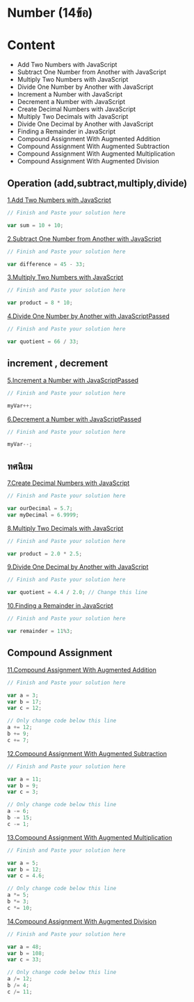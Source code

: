 # Number (14ข้อ)

# Content 
- Add Two Numbers with JavaScript
- Subtract One Number from Another with JavaScript
- Multiply Two Numbers with JavaScript
- Divide One Number by Another with JavaScript
- Increment a Number with JavaScript
- Decrement a Number with JavaScript
- Create Decimal Numbers with JavaScript
- Multiply Two Decimals with JavaScript
- Divide One Decimal by Another with JavaScript
- Finding a Remainder in JavaScript
- Compound Assignment With Augmented Addition
- Compound Assignment With Augmented Subtraction
- Compound Assignment With Augmented Multiplication
- Compound Assignment With Augmented Division

## Operation (add,subtract,multiply,divide)
[1.Add Two Numbers with JavaScript](https://www.freecodecamp.org/learn/javascript-algorithms-and-data-structures/basic-javascript/add-two-numbers-with-javascript)
```js
// Finish and Paste your solution here

var sum = 10 + 10;

```

[2.Subtract One Number from Another with JavaScript](https://www.freecodecamp.org/learn/javascript-algorithms-and-data-structures/basic-javascript/subtract-one-number-from-another-with-javascript)
```js
// Finish and Paste your solution here

var difference = 45 - 33;

```

[3.Multiply Two Numbers with JavaScript](https://www.freecodecamp.org/learn/javascript-algorithms-and-data-structures/basic-javascript/multiply-two-numbers-with-javascript)
```js
// Finish and Paste your solution here

var product = 8 * 10;

```
[4.Divide One Number by Another with JavaScriptPassed](https://www.freecodecamp.org/learn/javascript-algorithms-and-data-structures/basic-javascript/divide-one-number-by-another-with-javascript)
```js
// Finish and Paste your solution here

var quotient = 66 / 33;

```
## increment , decrement
[5.Increment a Number with JavaScriptPassed](https://www.freecodecamp.org/learn/javascript-algorithms-and-data-structures/basic-javascript/increment-a-number-with-javascript)
```js
// Finish and Paste your solution here

myVar++;

```
[6.Decrement a Number with JavaScriptPassed](https://www.freecodecamp.org/learn/javascript-algorithms-and-data-structures/basic-javascript/decrement-a-number-with-javascript)
```js
// Finish and Paste your solution here

myVar--;
```
## ทศนิยม

[7.Create Decimal Numbers with JavaScript](https://www.freecodecamp.org/learn/javascript-algorithms-and-data-structures/basic-javascript/create-decimal-numbers-with-javascript)
```js
// Finish and Paste your solution here

var ourDecimal = 5.7;
var myDecimal = 6.9999;

```
[8.Multiply Two Decimals with JavaScript](https://www.freecodecamp.org/learn/javascript-algorithms-and-data-structures/basic-javascript/multiply-two-decimals-with-javascript)
```js
// Finish and Paste your solution here

var product = 2.0 * 2.5;

```

[9.Divide One Decimal by Another with JavaScript](https://www.freecodecamp.org/learn/javascript-algorithms-and-data-structures/basic-javascript/divide-one-decimal-by-another-with-javascript  )
```js
// Finish and Paste your solution here

var quotient = 4.4 / 2.0; // Change this line

```
[10.Finding a Remainder in JavaScript](https://www.freecodecamp.org/learn/javascript-algorithms-and-data-structures/basic-javascript/finding-a-remainder-in-javascript)
```js
// Finish and Paste your solution here

var remainder = 11%3;

```

## Compound Assignment

[11.Compound Assignment With Augmented Addition](https://www.freecodecamp.org/learn/javascript-algorithms-and-data-structures/basic-javascript/compound-assignment-with-augmented-addition)
```js
// Finish and Paste your solution here

var a = 3;
var b = 17;
var c = 12;

// Only change code below this line
a += 12;
b += 9;
c += 7;

```
[12.Compound Assignment With Augmented Subtraction](https://www.freecodecamp.org/learn/javascript-algorithms-and-data-structures/basic-javascript/compound-assignment-with-augmented-subtraction)
```js
// Finish and Paste your solution here

var a = 11;
var b = 9;
var c = 3;

// Only change code below this line
a -= 6;
b -= 15;
c -= 1;

```

[13.Compound Assignment With Augmented Multiplication](https://www.freecodecamp.org/learn/javascript-algorithms-and-data-structures/basic-javascript/compound-assignment-with-augmented-multiplication)
```js
// Finish and Paste your solution here

var a = 5;
var b = 12;
var c = 4.6;

// Only change code below this line
a *= 5;
b *= 3;
c *= 10;

```
[14.Compound Assignment With Augmented Division](https://www.freecodecamp.org/learn/javascript-algorithms-and-data-structures/basic-javascript/compound-assignment-with-augmented-division)
```js
// Finish and Paste your solution here

var a = 48;
var b = 108;
var c = 33;

// Only change code below this line
a /= 12;
b /= 4;
c /= 11;

```

